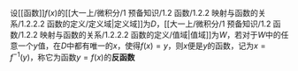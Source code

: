 设[[函数]]$f(x)$的[[大一上/微积分/1 预备知识/1.2 函数/1.2.2 映射与函数的关系/1.2.2.2 函数的定义/定义域|定义域]]为$D$，[[大一上/微积分/1 预备知识/1.2 函数/1.2.2 映射与函数的关系/1.2.2.2 函数的定义/值域|值域]]为$W$，若对于$W$中的任意一个$y$值，在$D$中都有唯一的$x$，使得$f(x)=y$，则$x$便是$y$的函数，记为$x=f^{-1}(y)$，称它为函数$y=f(x)$的**反函数**